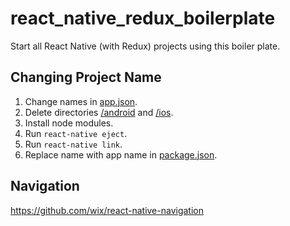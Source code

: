 # react_native_redux_boilerplate

Start all React Native (with Redux) projects using this boiler plate.

## Changing Project Name
1. Change names in [app.json](./app.json).
2. Delete directories [/android](./android) and [/ios](./ios).
3. Install node modules.
4. Run `react-native eject`.
5. Run `react-native link`.
6. Replace name with app name in [package.json](package.json).

## Navigation
https://github.com/wix/react-native-navigation
